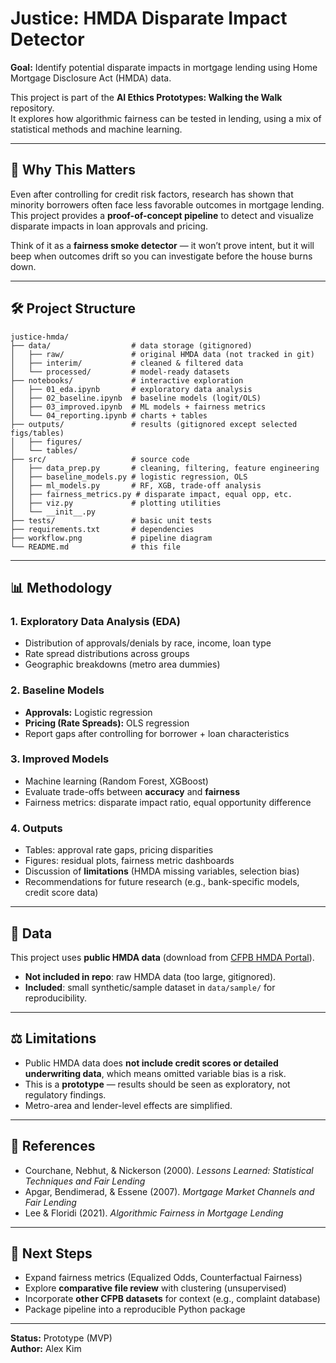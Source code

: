 # Justice: HMDA Disparate Impact Detector

**Goal:** Identify potential disparate impacts in mortgage lending using Home Mortgage Disclosure Act (HMDA) data.

This project is part of the **AI Ethics Prototypes: Walking the Walk** repository.  
It explores how algorithmic fairness can be tested in lending, using a mix of statistical methods and machine learning.

---

## 📌 Why This Matters
Even after controlling for credit risk factors, research has shown that minority borrowers often face less favorable outcomes in mortgage lending.  
This project provides a **proof-of-concept pipeline** to detect and visualize disparate impacts in loan approvals and pricing.

Think of it as a **fairness smoke detector** — it won’t prove intent, but it will beep when outcomes drift so you can investigate before the house burns down.

---

## 🛠 Project Structure

```text
justice-hmda/
├── data/                  # data storage (gitignored)
│   ├── raw/               # original HMDA data (not tracked in git)
│   ├── interim/           # cleaned & filtered data
│   └── processed/         # model-ready datasets
├── notebooks/             # interactive exploration
│   ├── 01_eda.ipynb       # exploratory data analysis
│   ├── 02_baseline.ipynb  # baseline models (logit/OLS)
│   ├── 03_improved.ipynb  # ML models + fairness metrics
│   └── 04_reporting.ipynb # charts + tables
├── outputs/               # results (gitignored except selected figs/tables)
│   ├── figures/
│   └── tables/
├── src/                   # source code
│   ├── data_prep.py       # cleaning, filtering, feature engineering
│   ├── baseline_models.py # logistic regression, OLS
│   ├── ml_models.py       # RF, XGB, trade-off analysis
│   ├── fairness_metrics.py # disparate impact, equal opp, etc.
│   ├── viz.py             # plotting utilities
│   └── __init__.py
├── tests/                 # basic unit tests
├── requirements.txt       # dependencies
├── workflow.png           # pipeline diagram
└── README.md              # this file
```

---

## 📊 Methodology

### 1. Exploratory Data Analysis (EDA)
- Distribution of approvals/denials by race, income, loan type  
- Rate spread distributions across groups  
- Geographic breakdowns (metro area dummies)

### 2. Baseline Models
- **Approvals:** Logistic regression  
- **Pricing (Rate Spreads):** OLS regression  
- Report gaps after controlling for borrower + loan characteristics

### 3. Improved Models
- Machine learning (Random Forest, XGBoost)  
- Evaluate trade-offs between **accuracy** and **fairness**  
- Fairness metrics: disparate impact ratio, equal opportunity difference  

### 4. Outputs
- Tables: approval rate gaps, pricing disparities  
- Figures: residual plots, fairness metric dashboards  
- Discussion of **limitations** (HMDA missing variables, selection bias)  
- Recommendations for future research (e.g., bank-specific models, credit score data)

---

## 📂 Data

This project uses **public HMDA data** (download from [CFPB HMDA Portal](https://ffiec.cfpb.gov/data-publication/)).  

- **Not included in repo**: raw HMDA data (too large, gitignored).  
- **Included**: small synthetic/sample dataset in `data/sample/` for reproducibility.  

---

## ⚖️ Limitations

- Public HMDA data does **not include credit scores or detailed underwriting data**, which means omitted variable bias is a risk.  
- This is a **prototype** — results should be seen as exploratory, not regulatory findings.  
- Metro-area and lender-level effects are simplified.  

---

## 📌 References
- Courchane, Nebhut, & Nickerson (2000). *Lessons Learned: Statistical Techniques and Fair Lending*  
- Apgar, Bendimerad, & Essene (2007). *Mortgage Market Channels and Fair Lending*  
- Lee & Floridi (2021). *Algorithmic Fairness in Mortgage Lending*  

---

## 🚀 Next Steps
- Expand fairness metrics (Equalized Odds, Counterfactual Fairness)  
- Explore **comparative file review** with clustering (unsupervised)  
- Incorporate **other CFPB datasets** for context (e.g., complaint database)  
- Package pipeline into a reproducible Python package  

---

**Status:** Prototype (MVP)  
**Author:** Alex Kim  


